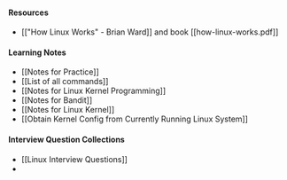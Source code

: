 #### Resources 
- [["How Linux Works" - Brian Ward]] and book [[how-linux-works.pdf]]


#### Learning Notes

- [[Notes for Practice]]
- [[List of all commands]]
- [[Notes for Linux Kernel Programming]]
- [[Notes for Bandit]]
- [[Notes for Linux Kernel]]
- [[Obtain Kernel Config from Currently Running Linux System]]
#### Interview Question Collections 
- [[Linux Interview Questions]]
- 